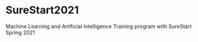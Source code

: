 # SureStart2021
Machine Learning and Artificial Intelligence Training program with SureStart Spring 2021
